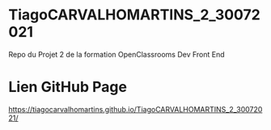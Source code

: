# TiagoCARVALHOMARTINS_2_30072021
Repo du Projet 2 de la formation OpenClassrooms Dev Front End
# Lien GitHub Page
https://tiagocarvalhomartins.github.io/TiagoCARVALHOMARTINS_2_30072021/
